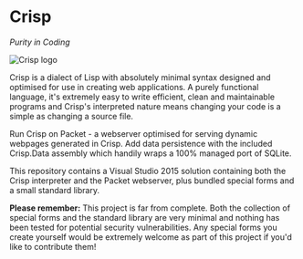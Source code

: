# Crisp
_Purity in Coding_

![Crisp logo](https://raw.githubusercontent.com/lambdacasserole/crisp/master/Assets/logo_128.png)

Crisp is a dialect of Lisp with absolutely minimal syntax designed and optimised for use in creating web applications. A purely functional language, it's extremely easy to write efficient, clean and maintainable programs and Crisp's interpreted nature means changing your code is a simple as changing a source file.

Run Crisp on Packet - a webserver optimised for serving dynamic webpages generated in Crisp. Add data persistence with the included Crisp.Data assembly which handily wraps a 100% managed port of SQLite.

This repository contains a Visual Studio 2015 solution containing both the Crisp interpreter and the Packet webserver, plus bundled special forms and a small standard library.

**Please remember:** This project is far from complete. Both the collection of special forms and the standard library are very minimal and nothing has been tested for potential security vulnerabilities. Any special forms you create yourself would be extremely welcome as part of this project if you'd like to contribute them!
